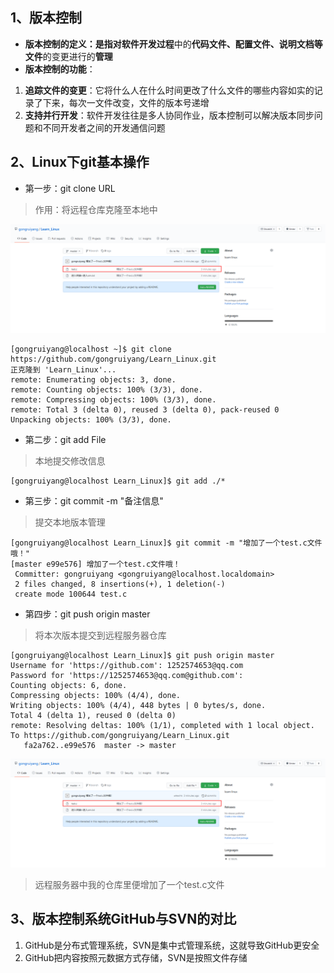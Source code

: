 ## 1、版本控制

- **版本控制的定义：**是指对**软件开发过程**中的**代码文件、配置文件、说明文档等文件**的变更进行的**管理**
- **版本控制的功能**：

1. **追踪文件的变更**：它将什么人在什么时间更改了什么文件的哪些内容如实的记录了下来，每次一文件改变，文件的版本号递增
2. **支持并行开发**：软件开发往往是多人协同作业，版本控制可以解决版本同步问题和不同开发者之间的开发通信问题

## 2、Linux下git基本操作

- 第一步：git clone URL

> 作用：将远程仓库克隆至本地中

![image.png](https://raw.githubusercontent.com/gongruiyang/BlogImage/main/img/20210303122431.png)

```
[gongruiyang@localhost ~]$ git clone https://github.com/gongruiyang/Learn_Linux.git
正克隆到 'Learn_Linux'...
remote: Enumerating objects: 3, done.
remote: Counting objects: 100% (3/3), done.
remote: Compressing objects: 100% (3/3), done.
remote: Total 3 (delta 0), reused 3 (delta 0), pack-reused 0
Unpacking objects: 100% (3/3), done.
```

- 第二步：git add File

> 本地提交修改信息

```
[gongruiyang@localhost Learn_Linux]$ git add ./*
```

- 第三步：git commit -m "备注信息"

> 提交本地版本管理

```
[gongruiyang@localhost Learn_Linux]$ git commit -m "增加了一个test.c文件哦！"
[master e99e576] 增加了一个test.c文件哦！
 Committer: gongruiyang <gongruiyang@localhost.localdomain>
 2 files changed, 8 insertions(+), 1 deletion(-)
 create mode 100644 test.c
```

- 第四步：git push origin master

> 将本次版本提交到远程服务器仓库

```
[gongruiyang@localhost Learn_Linux]$ git push origin master 
Username for 'https://github.com': 1252574653@qq.com
Password for 'https://1252574653@qq.com@github.com': 
Counting objects: 6, done.
Compressing objects: 100% (4/4), done.
Writing objects: 100% (4/4), 448 bytes | 0 bytes/s, done.
Total 4 (delta 1), reused 0 (delta 0)
remote: Resolving deltas: 100% (1/1), completed with 1 local object.
To https://github.com/gongruiyang/Learn_Linux.git
   fa2a762..e99e576  master -> master
```

![image.png](https://raw.githubusercontent.com/gongruiyang/BlogImage/main/img/20210303122431.png)

> 远程服务器中我的仓库里便增加了一个test.c文件

## 3、版本控制系统GitHub与SVN的对比

1. GitHub是分布式管理系统，SVN是集中式管理系统，这就导致GitHub更安全
2. GitHub把内容按照元数据方式存储，SVN是按照文件存储
